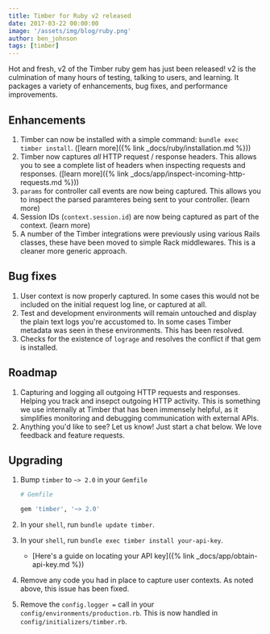 ```yaml
---
title: Timber for Ruby v2 released
date: 2017-03-22 00:00:00
image: '/assets/img/blog/ruby.png'
author: ben_johnson
tags: [timber]
---
```


Hot and fresh, v2 of the Timber ruby gem has just been released! v2 is the culmination
of many hours of testing, talking to users, and learning. It packages a variety of enhancements,
bug fixes, and performance improvements.


## Enhancements

1. Timber can now be installed with a simple command: `bundle exec timber install`. ([learn more]({% link _docs/ruby/installation.md %}))
2. Timber now captures _all_ HTTP request / response headers. This allows you to see a complete
   list of headers when inspecting requests and responses. ([learn more]({% link _docs/app/inspect-incoming-http-requests.md %}))
3. `params` for controller call events are now being captured. This allows you to inspect the
   parsed paramteres being sent to your controller. (learn more)
4. Session IDs (`context.session.id`) are now being captured as part of the context. (learn more)
5. A number of the Timber integrations were previously using various Rails classes, these have
   been moved to simple Rack middlewares. This is a cleaner more generic approach.


## Bug fixes

1. User context is now properly captured. In some cases this would not be included on the initial
   request log line, or captured at all.
2. Test and development environments will remain untouched and display the plain text logs you're
   accustomed to. In some cases Timber metadata was seen in these environments. This has been
   resolved.
3. Checks for the existence of `lograge` and resolves the conflict if that gem is installed.


## Roadmap

1. Capturing and logging all outgoing HTTP requests and responses. Helping you track and insepct
   outgoing HTTP activity. This is something we use internally at Timber that has been immensely
   helpful, as it simplifies monitoring and debugging communication with external APIs.
2. Anything you'd like to see? Let us know! Just start a chat below. We love feedback and feature
   requests.


## Upgrading

1. Bump `timber` to `~> 2.0` in your `Gemfile`

    ```ruby
    # Gemfile

    gem 'timber', '~> 2.0'
    ```

2. In your `shell`, run `bundle update timber`.

3. In your `shell`, run `bundle exec timber install your-api-key`.

    * [Here's a guide on locating your API key]({% link _docs/app/obtain-api-key.md %})

4. Remove any code you had in place to capture user contexts. As noted above, this issue has
   been fixed.

5. Remove the `config.logger =` call in your `config/environments/production.rb`. This is
   now handled in `config/initializers/timber.rb`.